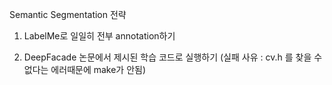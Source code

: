 Semantic Segmentation 전략

1. LabelMe로 일일히 전부 annotation하기

2. DeepFacade 논문에서 제시된 학습 코드로 실행하기 (실패 사유 : cv.h 를 찾을 수 없다는 에러때문에 make가 안됨)
